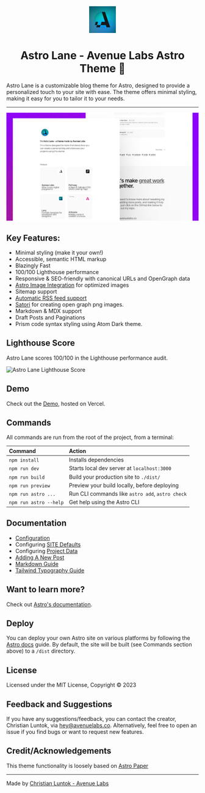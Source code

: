 <div align="center">
  <img alt="Astro Lane - Avenue Labs logo" src="/public/icons/avenue-icon-alt.png" width="70" />
</div>

<h1 align="center">
  Astro Lane - Avenue Labs Astro Theme 🚀
</h1>

Astro Lane is a customizable blog theme for Astro, designed to provide a personalized touch to your site with ease. The theme offers minimal styling, making it easy for you to tailor it to your needs.

<hr>

![Astro Lane Mockup](/public/images/astro-lane.png)

## Key Features:

-   Minimal styling (make it your own!)
-   Accessible, semantic HTML markup
-   Blazingly Fast
-   100/100 Lighthouse performance
-   Responsive & SEO-friendly with canonical URLs and OpenGraph data
-   [Astro Image Integration](https://docs.astro.build/en/guides/integrations-guide/image/) for optimized images
-   Sitemap support
-   [Automatic RSS feed support](https://docs.astro.build/en/guides/rss)
-   [Satori](https://github.com/vercel/satori) for creating open graph png images.
-   Markdown & MDX support
-   Draft Posts and Paginations
-   Prism code syntax styling using Atom Dark theme.

## Lighthouse Score

Astro Lane scores 100/100 in the Lighthouse performance audit.

![Astro Lane Lighthouse Score](/astro-lane-lighthouse-score.png)

## Demo

Check out the [Demo](https://astro-lane.avenuelabs.co/), hosted on Vercel.

## Commands

All commands are run from the root of the project, from a terminal:

| Command                | Action                                           |
| :--------------------- | :----------------------------------------------- |
| `npm install`          | Installs dependencies                            |
| `npm run dev`          | Starts local dev server at `localhost:3000`      |
| `npm run build`        | Build your production site to `./dist/`          |
| `npm run preview`      | Preview your build locally, before deploying     |
| `npm run astro ...`    | Run CLI commands like `astro add`, `astro check` |
| `npm run astro --help` | Get help using the Astro CLI                     |

## Documentation

-   [Configuration](https://www.astro-lane.avenuelabs.co/blog/how-to-configure-astro-lane)
-   Configuring [SITE Defaults](https://www.astro-lane.avenuelabs.co/blog/how-to-configure-astro-lane#configuring-site-defaults)
-   Configuring [Project Data](https://www.astro-lane.avenuelabs.co/blog/how-to-configure-astro-lane#configuring-project-data)
-   [Adding A New Post](https://www.astro-lane.avenuelabs.co/blog/adding-new-post)
-   [Markdown Guide](https://www.astro-lane.avenuelabs.co/blog/markdown-style-guide)
-   [Tailwind Typography Guide](https://www.astro-lane.avenuelabs.co/blog/tailwind-typography)

## Want to learn more?

Check out [Astro's documentation](https://docs.astro.build).

## Deploy

You can deploy your own Astro site on various platforms by following the [Astro docs](https://docs.astro.build/en/guides/deploy/) guide. By default, the site will be built (see Commands section above) to a `/dist` directory.

## License

Licensed under the MIT License, Copyright © 2023

## Feedback and Suggestions

If you have any suggestions/feedback, you can contact the creator, Christian Luntok, via [hey@avenuelabs.co](mailto:hey@avenuelabs.co). Alternatively, feel free to open an issue if you find bugs or want to request new features.

## Credit/Acknowledgements

This theme functionality is loosely based on [Astro Paper](https://github.com/satnaing/astro-paper)

---

Made by [Christian Luntok - Avenue Labs](https://avenuelabs.co/)
